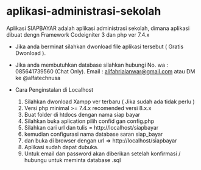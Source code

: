 # aplikasi-administrasi-sekolah
Aplikasi SIAPBAYAR adalah aplikasi administrasi sekolah, dimana aplikasi dibuat dengn Framework Codeigniter 3 dan php ver 7.4.x

- Jika anda berminat silahkan dwonload file aplikasi tersebut ( Gratis Dwonload ).
- Jika anda membutuhkan database silahkan hubungi
	No. wa : 085641739560  (Chat Only). 
	Email		: alifahrialanwar@gmail.com
	atau DM ke @alfatechnusa
	
- Cara Penginstalan di Localhost

	1. Silahkan dwonload Xampp ver terbaru ( Jika sudah ada tidak perlu )
	2. Versi php minimal >= 7.4.x recomended versi 8.x.x
	3. Buat folder di htdocs dengan nama siap bayar 
	4. Silahkan buka aplication pilih confid gan config.php
	5. Silahkan cari url dan tulis = http://localhost/siapbayar 
	6. kemudian configurasi nama database saran siap_bayar
	7. dan buka di browser dengan url => http://localhost/siapbayar
	8. Aplikasi sudah dapat dubuka.
	9. Untuk email dan password akan diberikan setelah konfirmasi / hubungu untuk meminta database .sql
